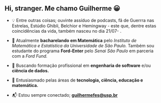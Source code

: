 ## Hi, stranger. Me chamo Guilherme :grinning:

- :bulb: Entre outras coisas; ouvinte assíduo de podcasts, fã de Guerrra nas Estrelas, Estúdio Ghibli, Belchior e Hemingway - este que, dentre estas coincidências da vida, também nasceu no dia 21/07- . 
- :open_book: Atualmente **bacharelando em Matemática** pelo *Instituto de Matemática e Estatística da Universidade de São Paulo.* Também sou estudante do programa **Ford-Enter** pelo *Senai São Paulo* em parceria com a *Ford Fund.*
- :mag_right: Buscando formação profíssional em **engenharia de software** e/ou **ciência de dados.**  
- :triangular_flag_on_post: Entusiasmado pelas áreas de **tecnologia, ciência, educação e matemática.** 

- :mailbox_with_mail: Estou sempre conectado; **guilhermefes@usp.br**

<!--

**guilhermefes/guilhermefes** is a ✨ _special_ ✨ repository because its `README.md` (this file) appears on your GitHub profile.

Here are some ideas to get you started:

- 🔭 I’m currently working on ...
- 🌱 I’m currently learning ...
- 👯 I’m looking to collaborate on ...
- 🤔 I’m looking for help with ...
- 💬 Ask me about ...
- 📫 How to reach me: ...
- 😄 Pronouns: ...
- ⚡ Fun fact: ...
 -->
 
